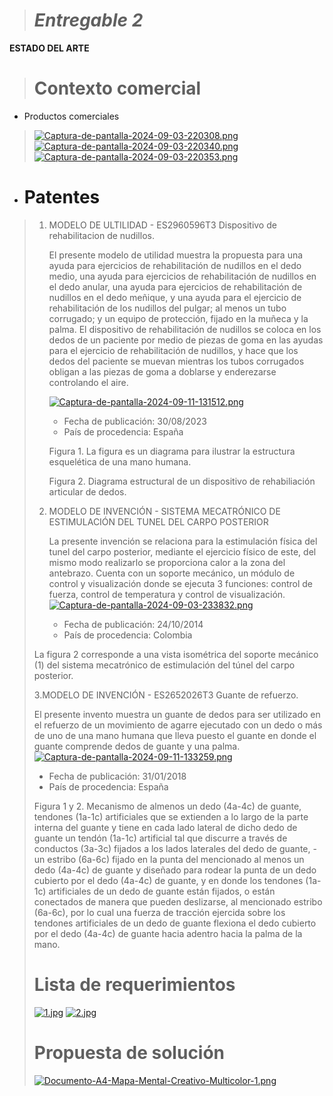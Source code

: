 > # *Entregable 2*
>
 **ESTADO DEL ARTE**
>
> # **Contexto comercial**
>
- Productos comerciales
> [![Captura-de-pantalla-2024-09-03-220308.png](https://i.postimg.cc/GmSkX4sR/Captura-de-pantalla-2024-09-03-220308.png)](https://postimg.cc/yDcgdYPp)
> [![Captura-de-pantalla-2024-09-03-220340.png](https://i.postimg.cc/m2mMrPj9/Captura-de-pantalla-2024-09-03-220340.png)](https://postimg.cc/zVR3tX9D)
> [![Captura-de-pantalla-2024-09-03-220353.png](https://i.postimg.cc/T3SDrBZY/Captura-de-pantalla-2024-09-03-220353.png)](https://postimg.cc/21QyY9kP)
>
- # Patentes
> 1. MODELO DE ULTILIDAD - ES2960596T3 Dispositivo de rehabilitacion de nudillos.
>    
> 
>    El presente modelo de utilidad muestra la propuesta para una ayuda para ejercicios de rehabilitación de nudillos en el dedo medio, una ayuda para ejercicios de rehabilitación de
>    nudillos en el dedo anular, una ayuda para ejercicios de rehabilitación de nudillos en el dedo meñique, y una ayuda para
>    el ejercicio de rehabilitación de los nudillos del pulgar; al menos un tubo corrugado; y un equipo de protección, fijado en la muñeca y la palma.
>    El dispositivo de rehabilitación de nudillos se coloca en los dedos de un paciente por medio de piezas de goma en las ayudas
>    para el ejercicio de rehabilitación de nudillos, y hace que los dedos del paciente se muevan mientras los tubos corrugados obligan a las piezas de goma a doblarse y enderezarse controlando el aire.
>    
>    [![Captura-de-pantalla-2024-09-11-131512.png](https://i.postimg.cc/ZRv4v0rg/Captura-de-pantalla-2024-09-11-131512.png)](https://postimg.cc/CB0WWhrH)
>    
>    - Fecha de publicación: 30/08/2023
>    - País de procedencia: España
>    
>    Figura 1. La figura es un diagrama para ilustrar la estructura esquelética de una mano humana.
>    
>    Figura 2. Diagrama estructural de un dispositivo de rehabiliación articular de dedos.
>    
> 3. MODELO DE INVENCIÓN - SISTEMA MECATRÓNICO DE ESTIMULACIÓN DEL TUNEL DEL CARPO POSTERIOR
>    
>    La presente invención se relaciona para la estimulación física del tunel del carpo posterior, mediante el ejercicio físico de este, del mismo modo realizarlo se proporciona calor a la zona
>    del antebrazo. Cuenta con un soporte mecánico, un módulo de control y visualización donde se ejecuta 3 funciones: control de fuerza, control de temperatura y control de visualización.
>    [![Captura-de-pantalla-2024-09-03-233832.png](https://i.postimg.cc/7P50L3by/Captura-de-pantalla-2024-09-03-233832.png)](https://postimg.cc/Z0hC7yrf)
>    
>    - Fecha de publicación: 24/10/2014
>    - País de procedencia: Colombia
>    
>   La figura 2 corresponde a una vista isométrica del soporte mecánico (1) del sistema mecatrónico de estimulación del túnel del carpo posterior.
> 
> 3.MODELO DE INVENCIÓN - ES2652026T3 Guante de refuerzo.
> 
>   El presente invento muestra un guante de dedos para ser utilizado en el refuerzo de un movimiento de agarre ejecutado con un dedo o más de uno de una mano humana que lleva puesto el guante
>   en donde el guante comprende dedos de guante y una palma.
>  [![Captura-de-pantalla-2024-09-11-133259.png](https://i.postimg.cc/pL1S5vP5/Captura-de-pantalla-2024-09-11-133259.png)](https://postimg.cc/jDPcBGwR)
>
>    - Fecha de publicación: 31/01/2018
>    - País de procedencia: España
> 
>    Figura 1 y 2. Mecanismo de almenos un dedo (4a-4c) de guante, tendones (1a-1c) artificiales que se extienden a lo largo de la parte interna del guante y tiene en cada lado lateral
>    de dicho dedo de guante un tendón (1a-1c) artificial tal que discurre a través de conductos (3a-3c) fijados a los lados laterales del dedo de guante, - un estribo (6a-6c) fijado en
>    la punta del mencionado al menos un dedo (4a-4c) de guante y diseñado para rodear la punta de un dedo cubierto por el dedo (4a-4c) de guante, y en donde los tendones (1a-1c) artificiales
>    de un dedo de guante están fijados, o están conectados de manera que pueden deslizarse, al mencionado estribo (6a-6c), por lo cual una fuerza de tracción ejercida sobre los tendones
>    artificiales de un dedo de guante flexiona el dedo cubierto por el dedo (4a-4c) de guante hacia adentro hacia la palma de la mano.
> 
> # **Lista de requerimientos**
>
>[![1.jpg](https://i.postimg.cc/L6QYpr4B/1.jpg)](https://postimg.cc/7f7Y1t2f)
>[![2.jpg](https://i.postimg.cc/d1FD6Fnv/2.jpg)](https://postimg.cc/cKDs1VV5)
>
> # **Propuesta de solución**
> 
> [![Documento-A4-Mapa-Mental-Creativo-Multicolor-1.png](https://i.postimg.cc/HLM5LnwQ/Documento-A4-Mapa-Mental-Creativo-Multicolor-1.png)](https://postimg.cc/Z9T07TDR)
> 




